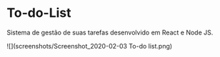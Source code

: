 # To-do-List
Sistema de gestão de suas tarefas desenvolvido em React e Node JS.  

![](screenshots/Screenshot_2020-02-03 To-do list.png)
